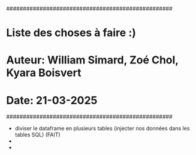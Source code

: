##################################################
# Liste des choses à faire :)                           
#
# Auteur: William Simard, Zoé Chol, Kyara Boisvert 
# Date: 21-03-2025
##################################################


- diviser le dataframe en plusieurs tables (injecter nos données dans les tables SQL) (FAIT)
- 
- 